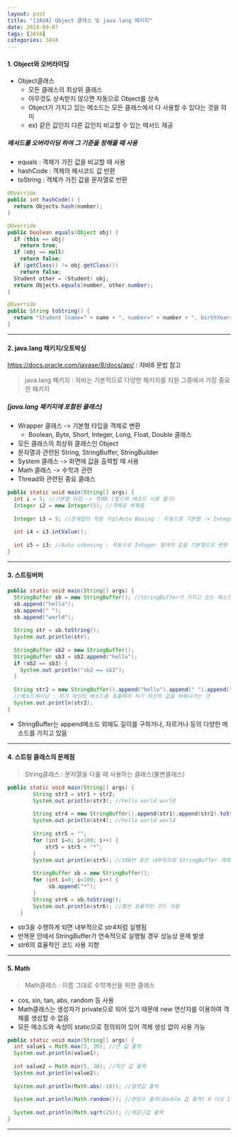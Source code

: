 ```yaml
---
layout: post
title: "[JAVA] Object 클래스 및 java.lang 패키지"
date: 2024-09-07
tags: [JAVA]
categories: JAVA
---
```


#### 1. Object와 오버라이딩

- Object클래스
  - 모든 클래스의 최상위 클래스
  - 아무것도 상속받지 않으면 자동으로 Object를 상속
  - Object가 가지고 있는 메소드는 모든 클래스에서 다 사용할 수 있다는 것을 의미
  - ex) 같은 값인지 다른 값인지 비교할 수 있는 메서드 제공

##### 메서드를 오버라이딩 하여 그 기준을 정해줄 때 사용

- equals : 객체가 가진 값을 비교할 때 사용
- hashCode : 객체의 해시코드 값 반환
- toString : 객체가 가진 값을 문자열로 반환

```java
@Override
public int hashCode() {
  return Objects.hash(number);
}

@Override
public boolean equals(Object obj) {
  if (this == obj)
    return true;
  if (obj == null)
    return false;
  if (getClass() != obj.getClass())
    return false;
  Student other = (Student) obj;
  return Objects.equals(number, other.number);
}

@Override
public String toString() {
  return "Student [name=" + name + ", number=" + number + ", birthYear=" + birthYear + "]";
}
```

---

#### 2. java.lang 패키지/오토박싱

https://docs.oracle.com/javase/8/docs/api/ : 자바8 문법 참고

> java.lang 패키지 : 자바는 기본적으로 다양한 패키지를 지원 그중에서 가장 중요한 패키지

##### [java.lang 패키지에 포함된 클래스]
- Wrapper 클래스 -> 기본형 타입을 객체로 변환
  - Boolean, Byte, Short, Integer, Long, Float, Double 클래스
- 모든 클래스의 최상위 클래스인 Object
- 문자열과 관련된 String, StringBuffer, StringBuilder
- System 클래스 -> 화면에 값을 출력할 때 사용
- Math 클래스 -> 수학과 관련
- Thread와 관련된 중요 클래스

```java
public static void main(String[] args) {
  int i = 5; //기본형 타입 -> 객체X (필드와 메소드 사용 불가)
  Integer i2 = new Integer(5); //객체로 바꿔줌
    
  Integer i3 = 5; //문제없이 작동 가능(Auto Boxing : 자동으로 기본형 -> Integer 형태로 변환)
  
  int i4 = i3.intValue(); 
  
  int i5 = i3; //Auto unboxing : 자동으로 Integer 형태의 값을 기본형으로 변환
}
```

---

#### 3. 스트링버퍼

```java
public static void main(String[] args) {
  StringBuffer sb = new StringBuffer(); //StringBuffer가 가지고 있는 메소드들은 대부분 자기 자신을 반환
  sb.append("hello");
  sb.append(" ");
  sb.append("world");
  
  String str = sb.toString();
  System.out.println(str);
  
  StringBuffer sb2 = new StringBuffer();
  StringBuffer sb3 = sb2.append("hello");
  if (sb2 == sb3) {
    System.out.println("sb2 == sb3");
  }
  
  String str2 = new StringBuffer().append("hello").append(" ").append("world").toString();
  //메소드체이닝 : 자기 자신의 메소드를 호출하여 자기 자신의 값을 바꿔나가는 것
  System.out.println(str2);
}
```

- StringBuffer는 append메소드 외에도 길이를 구하거나, 자르거나 등의 다양한 메소드를 가지고 있음

---

#### 4. 스트링 클래스의 문제점

> String클래스 : 문자열을 다룰 때 사용하는 클래스(불변클래스)

```java
public static void main(String[] args) {
		String str3 = str1 + str2;
		System.out.println(str3); //hello world world
		
		String str4 = new StringBuffer().append(str1).append(str2).toString();
		System.out.println(str4); //hello world world
		
		String str5 = "";
		for (int i=0; i<100; i++) {
			str5 = str5 + "*";
		}
		System.out.println(str5); //100번 동안 내부적으로 StringBuffer 객체를 계속 만들어냄 -> new 연산자가 많이 사용될수록 프로그래밍 속도 저하
		
		StringBuffer sb = new StringBuffer();
		for (int i=0; i<100; i++) {
			 sb.append("*");
		}
		String str6 = sb.toString();
		System.out.println(str6); //훨씬 효율적인 코드 사용
	}
```

- str3을 수행하게 되면 내부적으로 str4처럼 실행됨
- 반복문 안에서 StringBuffer가 연속적으로 실행될 경우 성능상 문제 발생
- str6의 효율적인 코드 사용 지향

---

#### 5. Math

> Math클래스 : 이름 그대로 수학계산을 위한 클래스

- cos, sin, tan, abs, random 등 사용
- Math클래스는 생성자가 private으로 되어 있기 때문에 new 연산자를 이용하여 객체를 생성할 수 없음
- 모든 메소드와 속성이 static으로 정의되어 있어 객체 생성 없이 사용 가능

```java
public static void main(String[] args) {
  int value1 = Math.max(5, 30); //큰 값 출력
  System.out.println(value1);
  
  int value2 = Math.min(5, 30); //작은 값 출력
  System.out.println(value2);
  
  System.out.println(Math.abs(-10)); //절댓값 출력
  
  System.out.println(Math.random()); //랜덤수 출력(double 값 출력) 0 이상 1.0 미만
  
  System.out.println(Math.sqrt(25)); //제곱근값 출력
}
```

---